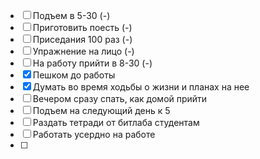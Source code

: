 
- [ ] Подъем в 5-30 (-)
- [ ] Приготовить поесть (-)
- [ ] Приседания 100 раз (-)
- [ ] Упражнение на лицо (-)
- [ ] На работу прийти в 8-30 (-)
- [x] Пешком до работы
- [x] Думать во время ходьбы о жизни и планах на нее
- [ ] Вечером сразу спать, как домой прийти
- [ ] Подъем на следующий день к 5
- [ ] Раздать тетради от битлаба студентам
- [ ] Работать усердно на работе
- [ ] 

